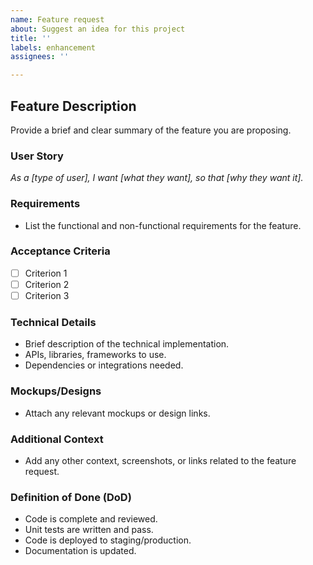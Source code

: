 ```yaml
---
name: Feature request
about: Suggest an idea for this project
title: ''
labels: enhancement
assignees: ''

---
```


## **Feature Description**

Provide a brief and clear summary of the feature you are proposing.

### **User Story**
_As a [type of user], I want [what they want], so that [why they want it]._

### **Requirements**
- List the functional and non-functional requirements for the feature.

### **Acceptance Criteria**
- [ ] Criterion 1
- [ ] Criterion 2
- [ ] Criterion 3

### **Technical Details**
- Brief description of the technical implementation.
- APIs, libraries, frameworks to use.
- Dependencies or integrations needed.

### **Mockups/Designs**
- Attach any relevant mockups or design links.

### **Additional Context**
- Add any other context, screenshots, or links related to the feature request.

### **Definition of Done (DoD)**
- Code is complete and reviewed.
- Unit tests are written and pass.
- Code is deployed to staging/production.
- Documentation is updated.
